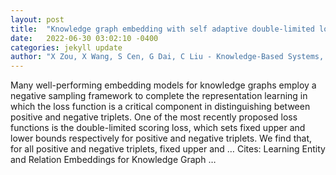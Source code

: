 ```yaml
---
layout: post
title:  "Knowledge graph embedding with self adaptive double-limited loss"
date:   2022-06-30 03:02:10 -0400
categories: jekyll update
author: "X Zou, X Wang, S Cen, G Dai, C Liu - Knowledge-Based Systems, 2022"
---
```

Many well-performing embedding models for knowledge graphs employ a negative sampling framework to complete the representation learning in which the loss function is a critical component in distinguishing between positive and negative triplets. One of the most recently proposed loss functions is the double-limited scoring loss, which sets fixed upper and lower bounds respectively for positive and negative triplets. We find that, for all positive and negative triplets, fixed upper and …
Cites: ‪Learning Entity and Relation Embeddings for Knowledge Graph …‬  